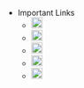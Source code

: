 - Important Links
  - <a href="https://www.google.com"><img src="https://www.gstatic.com/marketing-cms/assets/images/d5/dc/cfe9ce8b4425b410b49b7f2dd3f3/g.webp=s96-fcrop64=1,00000000ffffffff-rw" width="20" height="20" alt="Google Logo"></a>
  - <a href="https://github.com"><img src="https://github.githubassets.com/images/modules/logos_page/GitHub-Mark.png" width="20" height="20" alt="GitHub Logo"></a>
  - <a href="https://www.youtube.com"><img src="https://upload.wikimedia.org/wikipedia/commons/4/42/YouTube_icon_%282013-2017%29.png" width="20" height="20" alt="YouTube Logo"></a>
  - <a href="https://www.linkedin.com"><img src="https://pngimg.com/uploads/linkedIn/linkedIn_PNG8.png" width="20" height="20" alt="LinkedIn Logo"></a>
  - <a href="https://mail.google.com"><img src="https://mailmeteor.com/logos/assets/PNG/Gmail_Logo_256px.png" width="20" height="20" alt="Gmail Logo"></a>
